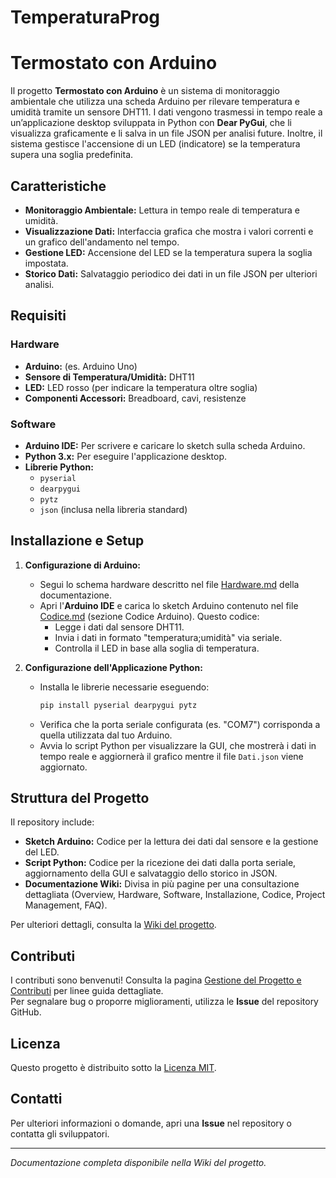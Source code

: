 # TemperaturaProg
# Termostato con Arduino

Il progetto **Termostato con Arduino** è un sistema di monitoraggio ambientale che utilizza una scheda Arduino per rilevare temperatura e umidità tramite un sensore DHT11. I dati vengono trasmessi in tempo reale a un’applicazione desktop sviluppata in Python con **Dear PyGui**, che li visualizza graficamente e li salva in un file JSON per analisi future. Inoltre, il sistema gestisce l'accensione di un LED (indicatore) se la temperatura supera una soglia predefinita.

## Caratteristiche

- **Monitoraggio Ambientale:** Lettura in tempo reale di temperatura e umidità.
- **Visualizzazione Dati:** Interfaccia grafica che mostra i valori correnti e un grafico dell'andamento nel tempo.
- **Gestione LED:** Accensione del LED se la temperatura supera la soglia impostata.
- **Storico Dati:** Salvataggio periodico dei dati in un file JSON per ulteriori analisi.

## Requisiti

### Hardware
- **Arduino:** (es. Arduino Uno)
- **Sensore di Temperatura/Umidità:** DHT11
- **LED:** LED rosso (per indicare la temperatura oltre soglia)
- **Componenti Accessori:** Breadboard, cavi, resistenze

### Software
- **Arduino IDE:** Per scrivere e caricare lo sketch sulla scheda Arduino.
- **Python 3.x:** Per eseguire l'applicazione desktop.
- **Librerie Python:**
  - `pyserial`
  - `dearpygui`
  - `pytz`
  - `json` (inclusa nella libreria standard)

## Installazione e Setup

1. **Configurazione di Arduino:**
   - Segui lo schema hardware descritto nel file [Hardware.md](./Hardware) della documentazione.
   - Apri l'**Arduino IDE** e carica lo sketch Arduino contenuto nel file [Codice.md](./Codice) (sezione Codice Arduino). Questo codice:
     - Legge i dati dal sensore DHT11.
     - Invia i dati in formato "temperatura;umidità" via seriale.
     - Controlla il LED in base alla soglia di temperatura.

2. **Configurazione dell'Applicazione Python:**
   - Installa le librerie necessarie eseguendo:
     ```bash
     pip install pyserial dearpygui pytz
     ```
   - Verifica che la porta seriale configurata (es. "COM7") corrisponda a quella utilizzata dal tuo Arduino.
   - Avvia lo script Python per visualizzare la GUI, che mostrerà i dati in tempo reale e aggiornerà il grafico mentre il file `Dati.json` viene aggiornato.

## Struttura del Progetto

Il repository include:
- **Sketch Arduino:** Codice per la lettura dei dati dal sensore e la gestione del LED.
- **Script Python:** Codice per la ricezione dei dati dalla porta seriale, aggiornamento della GUI e salvataggio dello storico in JSON.
- **Documentazione Wiki:** Divisa in più pagine per una consultazione dettagliata (Overview, Hardware, Software, Installazione, Codice, Project Management, FAQ).

Per ulteriori dettagli, consulta la [Wiki del progetto](./Wiki).

## Contributi

I contributi sono benvenuti! Consulta la pagina [Gestione del Progetto e Contributi](./ProjectManagement) per linee guida dettagliate.  
Per segnalare bug o proporre miglioramenti, utilizza le **Issue** del repository GitHub.

## Licenza

Questo progetto è distribuito sotto la [Licenza MIT](LICENSE).

## Contatti

Per ulteriori informazioni o domande, apri una **Issue** nel repository o contatta gli sviluppatori.

---

*Documentazione completa disponibile nella Wiki del progetto.*
